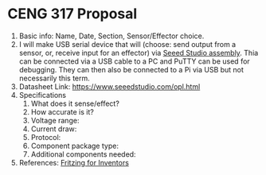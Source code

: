 # CENG 317 Proposal
1. Basic info: Name, Date, Section, Sensor/Effector choice.
2. I will make USB serial device that will (choose: send output from a sensor, or, receive input for an effector) via [Seeed Studio assembly](https://www.seeedstudio.com/fusion_pcb.html). Thia can be connected via a USB cable to a PC and PuTTY can be used for debugging. They can then also be connected to a Pi via USB but not necessarily this term. 
3. Datasheet Link: https://www.seeedstudio.com/opl.html
4. Specifications
    1. What does it sense/effect?
	2. How accurate is it?
    3. Voltage range:
	4. Current draw:
	5. Protocol:
	6. Component package type:
	7. Additional components needed:
5. References: [Fritzing for Inventors](https://learning-oreilly-com.ezproxy.humber.ca/library/view/fritzing-for-inventors/9780071844642/ch01.html#ch01)
